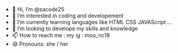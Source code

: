 - 👋 Hi, I’m @sacode25
- 👀 I’m interested in coding and developement
- 🌱 I’m currently learning languages like HTML CSS JAVAScript ...
- 💞️ I’m looking to develope my skills and knowledge
- 📫 How to reach me : my ig : moo_nc18
- 😄 Pronouns: she / her

<!---
sacode25/sacode25 is a ✨ special ✨ repository because its `README.md` (this file) appears on your GitHub profile.
You can click the Preview link to take a look at your changes.
--->
